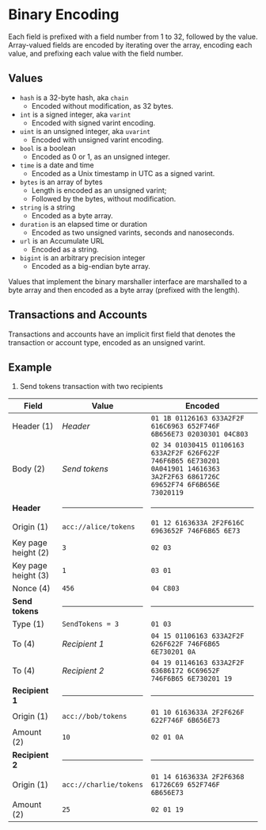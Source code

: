 # Binary Encoding

Each field is prefixed with a field number from 1 to 32, followed by the value.
Array-valued fields are encoded by iterating over the array, encoding each
value, and prefixing each value with the field number.

## Values

+ `hash` is a 32-byte hash, aka `chain`
  - Encoded without modification, as 32 bytes.
+ `int` is a signed integer, aka `varint`
  - Encoded with signed varint encoding.
+ `uint` is an unsigned integer, aka `uvarint`
  - Encoded with unsigned varint encoding.
+ `bool` is a boolean
  - Encoded as 0 or 1, as an unsigned integer.
+ `time` is a date and time
  - Encoded as a Unix timestamp in UTC as a signed varint.
+ `bytes` is an array of bytes
  - Length is encoded as an unsigned varint;
  - Followed by the bytes, without modification.
+ `string` is a string
  - Encoded as a byte array.
+ `duration` is an elapsed time or duration
  - Encoded as two unsigned varints, seconds and nanoseconds.
+ `url` is an Accumulate URL
  - Encoded as a string.
+ `bigint` is an arbitrary precision integer
  - Encoded as a big-endian byte array.

Values that implement the binary marshaller interface are marshalled to a byte
array and then encoded as a byte array (prefixed with the length).

## Transactions and Accounts

Transactions and accounts have an implicit first field that denotes the
transaction or account type, encoded as an unsigned varint.

## Example

1. Send tokens transaction with two recipients

| Field               | Value                  | Encoded
| ------------------- | ---------------------- | -------
| Header (1)          | *Header*               | `01 1B 01126163 633A2F2F 616C6963 652F746F 6B656E73 02030301 04C803`
| Body (2)            | *Send tokens*          | `02 34 01030415 01106163 633A2F2F 626F622F 746F6B65 6E730201 0A041901 14616363 3A2F2F63 6861726C 69652F74 6F6B656E 73020119`
| **Header**          | <hr />                 | <hr />
| Origin (1)          | `acc://alice/tokens`   | `01 12 6163633A 2F2F616C 6963652F 746F6B65 6E73`
| Key page height (2) | `3`                    | `02 03`
| Key page height (3) | `1`                    | `03 01`
| Nonce (4)           | `456`                  | `04 C803`
| **Send tokens**     | <hr />                 | <hr />
| Type (1)            | `SendTokens = 3`       | `01 03`
| To (4)              | *Recipient 1*          | `04 15 01106163 633A2F2F 626F622F 746F6B65 6E730201 0A`
| To (4)              | *Recipient 2*          | `04 19 01146163 633A2F2F 63686172 6C69652F 746F6B65 6E730201 19`
| **Recipient 1**     | <hr />                 | <hr />
| Origin (1)          | `acc://bob/tokens`     | `01 10 6163633A 2F2F626F 622F746F 6B656E73`
| Amount (2)          | `10`                   | `02 01 0A`
| **Recipient 2**     | <hr />                 | <hr />
| Origin (1)          | `acc://charlie/tokens` | `01 14 6163633A 2F2F6368 61726C69 652F746F 6B656E73`
| Amount (2)          | `25`                   | `02 01 19`

